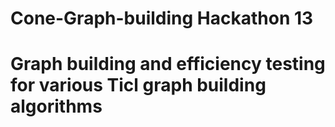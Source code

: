 # Cone-Graph-building Hackathon 13

# Graph building and efficiency testing for various Ticl graph building algorithms
